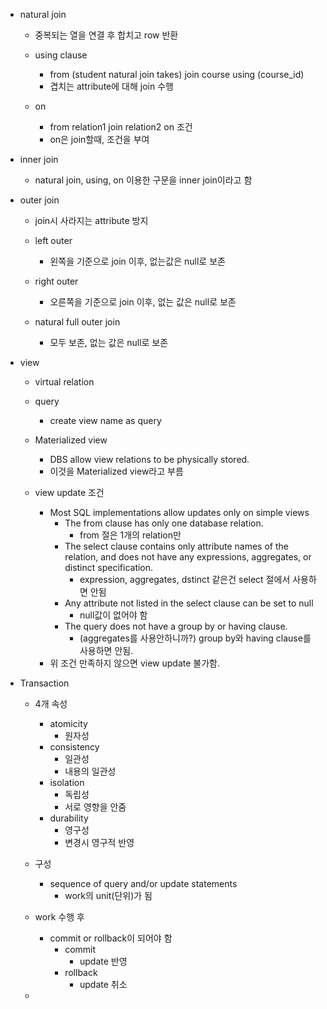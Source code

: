 - natural join
	- 중복되는 열을 연결 후 합치고 row 반환
	
	- using clause
		- from (student natural join takes) join course using (course_id)
		- 겹치는 attribute에 대해 join 수행
	- on
		- from relation1 join relation2 on 조건
		- on은 join할때, 조건을 부여
- inner join
	- natural join, using, on 이용한 구문을 inner join이라고 함

- outer join
	- join시 사라지는 attribute 방지
	
	- left outer
		- 왼쪽을 기준으로 join 이후, 없는값은 null로 보존
	- right outer
		- 오른쪽을 기준으로 join 이후, 없는 값은 null로 보존
	- natural full outer join
		- 모두 보존, 없는 값은 null로 보존

- view
	- virtual relation
	
	- query
		- create view name as query
	- Materialized view
		- DBS allow view relations to be physically stored.
		- 이것을 Materialized view라고 부름
	- view update 조건
		- Most SQL implementations allow updates only on simple views 
			- The from clause has only one database relation.
				- from 절은 1개의 relation만
			-  The select clause contains only attribute names of the relation, and does not have any expressions, aggregates, or distinct specification. 
				- expression, aggregates, dstinct 같은건 select 절에서 사용하면 안됨
			-  Any attribute not listed in the select clause can be set to null 
				- null값이 없어야 함
			-  The query does not have a group by or having clause.
				- (aggregates를 사용안하니까?) group by와 having clause를 사용하면 안됨.
		- 위 조건 만족하지 않으면 view update 불가함.

- Transaction
	- 4개 속성
		- atomicity
			- 원자성
		- consistency
			- 일관성
			- 내용의 일관성
		- isolation
			- 독립성
			- 서로 영향을 안줌
		- durability 
			- 영구성
			- 변경시 영구적 반영
	
	- 구성
		- sequence of query and/or update statements
			- work의 unit(단위)가 됨
	
	- work 수행 후
		- commit or rollback이 되어야 함
			- commit
				- update 반영
			- rollback
				- update 취소
	- 
